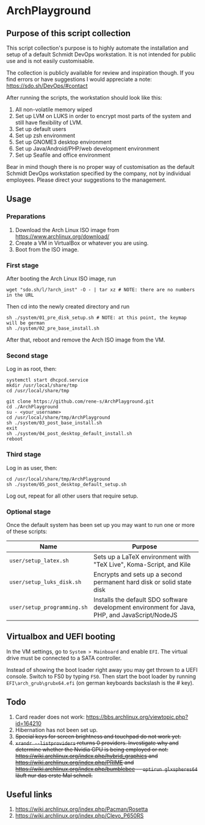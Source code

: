 # ArchPlayground

## Purpose of this script collection

This script collection's purpose is to highly automate the installation and setup of a default Schmidt DevOps workstation. It is not intended for public use and is not easily customisable.

The collection is publicly available for review and inspiration though. If you find errors or have suggestions I would appreciate a note: https://sdo.sh/DevOps/#contact

After running the scripts, the workstation should look like this:

1. All non-volatile memory wiped
1. Set up LVM on LUKS in order to encrypt most parts of the system and still have flexibility of LVM.
1. Set up default users
1. Set up zsh environment
1. Set up GNOME3 desktop environment
1. Set up Java/Android/PHP/web development environment
1. Set up Seafile and office environment

Bear in mind though there is no proper way of customisation as the default Schmidt DevOps workstation specified by the company, not by individual employees. Please direct your suggestions to the management.

## Usage

### Preparations

1. Download the Arch Linux ISO image from https://www.archlinux.org/download/
1. Create a VM in VirtualBox or whatever you are using.
1. Boot from the ISO image.

### First stage

After booting the Arch Linux ISO image, run

```
wget "sdo.sh/l/?arch_inst" -O - | tar xz # NOTE: there are no numbers in the URL
```

Then cd into the newly created directory and run

```
sh ./system/01_pre_disk_setup.sh # NOTE: at this point, the keymap will be german
sh ./system/02_pre_base_install.sh
```

After that, reboot and remove the Arch ISO image from the VM.

### Second stage

Log in as root, then:

```
systemctl start dhcpcd.service
mkdir /usr/local/share/tmp
cd /usr/local/share/tmp

git clone https://github.com/rene-s/ArchPlayground.git 
cd ./ArchPlayground
su - <your_username>
cd /usr/local/share/tmp/ArchPlayground
sh ./system/03_post_base_install.sh
exit
sh ./system/04_post_desktop_default_install.sh
reboot
```

### Third stage

Log in as user, then:

```
cd /usr/local/share/tmp/ArchPlayground
sh ./system/05_post_desktop_default_setup.sh
```

Log out, repeat for all other users that require setup.

### Optional stage

Once the default system has been set up you may want to run one or more of these scripts:

| Name | Purpose
| ---- | -------
| ```user/setup_latex.sh``` | Sets up a LaTeX environment with "TeX Live", Koma-Script, and Kile 
| ```user/setup_luks_disk.sh``` | Encrypts and sets up a second permanent hard disk or solid state disk
| ```user/setup_programming.sh``` | Installs the default SDO software development environment for Java, PHP, and JavaScript/NodeJS

## Virtualbox and UEFI booting

In the VM settings, go to ```System > Mainboard``` and enable ```EFI```. The virtual drive must be connected to a SATA controller.

Instead of showing the boot loader right away you may get thrown to a UEFI console. Switch to FS0 by typing ```FS0```. Then start the boot loader by running ```EFI\arch_grub\grubx64.efi``` (on german keyboards backslash is the # key).

## Todo

1. Card reader does not work: https://bbs.archlinux.org/viewtopic.php?id=164210
1. Hibernation has not been set up.
1. ~~Special keys for screen brightness and touchpad do not work yet.~~
1. ~~```xrandr --listproviders``` returns 0 providers. Investigate why and determine whether the Nvidia GPU is being employed or not: https://wiki.archlinux.org/index.php/hybrid_graphics and https://wiki.archlinux.org/index.php/PRIME and https://wiki.archlinux.org/index.php/bumblebee -- ```optirun glxspheres64``` läuft nur das erste Mal schnell.~~
 

## Useful links

1. https://wiki.archlinux.org/index.php/Pacman/Rosetta
1. https://wiki.archlinux.org/index.php/Clevo_P650RS

